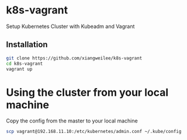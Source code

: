# k8s-vagrant

Setup Kubernetes Cluster with Kubeadm and Vagrant

## Installation

```bash
git clone https://github.com/xiangweilee/k8s-vagrant
cd k8s-vagrant
vagrant up
```

# Using the cluster from your local machine

Copy the config from the master to your local machine

```bash
scp vagrant@192.168.11.10:/etc/kubernetes/admin.conf ~/.kube/config
```

